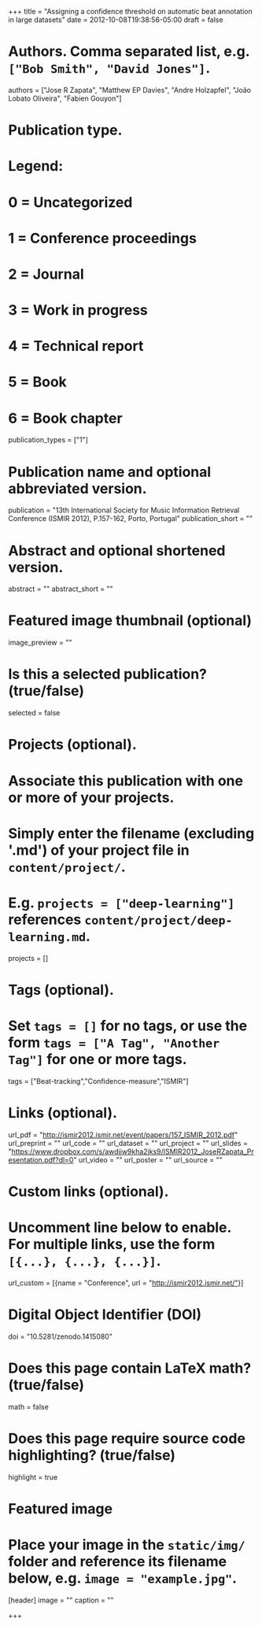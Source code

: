 +++
title = "Assigning a confidence threshold on automatic beat annotation in large datasets"
date = 2012-10-08T19:38:56-05:00
draft = false

# Authors. Comma separated list, e.g. `["Bob Smith", "David Jones"]`.
authors = ["Jose R Zapata", "Matthew EP Davies", "Andre Holzapfel", "João Lobato Oliveira", "Fabien Gouyon"]

# Publication type.
# Legend:
# 0 = Uncategorized
# 1 = Conference proceedings
# 2 = Journal
# 3 = Work in progress
# 4 = Technical report
# 5 = Book
# 6 = Book chapter
publication_types = ["1"]

# Publication name and optional abbreviated version.
publication = "13th International Society for Music Information Retrieval Conference (ISMIR 2012), P.157-162, Porto, Portugal"
publication_short = ""

# Abstract and optional shortened version.
abstract = ""
abstract_short = ""

# Featured image thumbnail (optional)
image_preview = ""

# Is this a selected publication? (true/false)
selected = false

# Projects (optional).
#   Associate this publication with one or more of your projects.
#   Simply enter the filename (excluding '.md') of your project file in `content/project/`.
#   E.g. `projects = ["deep-learning"]` references `content/project/deep-learning.md`.
projects = []

# Tags (optional).
#   Set `tags = []` for no tags, or use the form `tags = ["A Tag", "Another Tag"]` for one or more tags.
tags = ["Beat-tracking","Confidence-measure","ISMIR"]

# Links (optional).
url_pdf = "http://ismir2012.ismir.net/event/papers/157_ISMIR_2012.pdf"
url_preprint = ""
url_code = ""
url_dataset = ""
url_project = ""
url_slides = "https://www.dropbox.com/s/awdjjw9kha2jks9/ISMIR2012_JoseRZapata_Presentation.pdf?dl=0"
url_video = ""
url_poster = ""
url_source = ""

# Custom links (optional).
#   Uncomment line below to enable. For multiple links, use the form `[{...}, {...}, {...}]`.
url_custom = [{name = "Conference", url = "http://ismir2012.ismir.net/"}]

# Digital Object Identifier (DOI)
doi = "10.5281/zenodo.1415080"

# Does this page contain LaTeX math? (true/false)
math = false

# Does this page require source code highlighting? (true/false)
highlight = true

# Featured image
# Place your image in the `static/img/` folder and reference its filename below, e.g. `image = "example.jpg"`.
[header]
image = ""
caption = ""

+++
